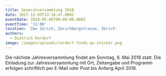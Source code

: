 ```yaml
---
title: Generalversammlung 2018
date: 2017-12-03T13:16:47.000Z
eventDate: 2018-05-06T00:00:00.000Z
eventTime: '11:00'
location: 'Zoo Zürich, Zürichbergstrasse, Zürich'
authors:
  - Dietrich Rordorf
image: /images/uploads/rordorf-fonds-gv-sticker.png
---
```

Die nächste Jahresversammlung findet am Sonntag, 6. Mai 2018 statt. Die Einladung zur Jahresversammlung mit Ort, Zeitangabe und Programm erfolgen schriftlich per E-Mail oder Post bis Anfang April 2018.
